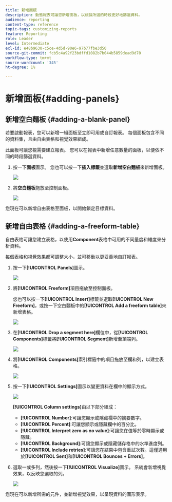 ```yaml
---
title: 新增面板
description: 動態報表可讓您新增面板，以根據所選的時段更好地篩選資料。
audience: reporting
content-type: reference
topic-tags: customizing-reports
feature: Reporting
role: Leader
level: Intermediate
exl-id: e48b9630-c5ce-4d5d-90e6-97b77fbe3d50
source-git-commit: fcb5c4a92f23bdffd1082b7b044b5859dead9d70
workflow-type: tm+mt
source-wordcount: '345'
ht-degree: 1%

---
```


# 新增面板{#adding-panels}

## 新增空白麵板 {#adding-a-blank-panel}

若要啟動報表，您可以新增一組面板至立即可用或自訂報表。 每個面板包含不同的資料集，且由自由表格和視覺效果組成。

此面板可讓您視需要建立報表。 您可以在報表中新增任意數量的面板，以便依不同的時段篩選資料。

1. 按一下&#x200B;**面板**&#x200B;圖示。 您也可以按一下&#x200B;**插入標籤**&#x200B;並選取&#x200B;**新增空白麵板**&#x200B;來新增面板。

   ![](assets/dynamic_report_panel_1.png)

1. 將&#x200B;**空白麵板**&#x200B;拖放至控制面板。

   ![](assets/dynamic_report_panel.png)

您現在可以新增自由表格至面板，以開始鎖定目標資料。

## 新增自由表格 {#adding-a-freeform-table}

自由表格可讓您建立表格，以使用&#x200B;**Component**&#x200B;表格中可用的不同量度和維度來分析資料。

每個表格和視覺效果都可調整大小，並可移動以更妥善地自訂報表。

1. 按一下&#x200B;**[!UICONTROL Panels]**&#x200B;圖示。

   ![](assets/dynamic_report_panel_1.png)

1. 將&#x200B;**[!UICONTROL Freeform]**&#x200B;項目拖放至控制面板。

   您也可以按一下&#x200B;**[!UICONTROL Insert]**&#x200B;標籤並選取&#x200B;**[!UICONTROL New Freeform]**，或按一下空白麵板中的&#x200B;**[!UICONTROL Add a freeform table]**&#x200B;來新增表格。

   ![](assets/dynamic_report_panel_2.png)

1. 在&#x200B;**[!UICONTROL Drop a segment here]**&#x200B;欄位中，從&#x200B;**[!UICONTROL Components]**&#x200B;標籤將&#x200B;**[!UICONTROL Segment]**&#x200B;新增至頂端列。

   ![](assets/dynamic_report_panel_3.png)

1. 將&#x200B;**[!UICONTROL Components]**&#x200B;索引標籤中的項目拖放至欄和列，以建立表格。

   ![](assets/dynamic_report_freeform_3.png)

1. 按一下&#x200B;**[!UICONTROL Settings]**&#x200B;圖示以變更資料在欄中的顯示方式。

   ![](assets/dynamic_report_freeform_4.png)

   **[!UICONTROL Column settings]**&#x200B;由以下部分組成：

   * **[!UICONTROL Number]**:可讓您顯示或隱藏欄中的摘要數字。
   * **[!UICONTROL Percent]**:可讓您顯示或隱藏欄中的百分比。
   * **[!UICONTROL Interpret zero as no value]**:可讓您在值等於零時顯示或隱藏。
   * **[!UICONTROL Background]**:可讓您顯示或隱藏儲存格中的水準進度列。
   * **[!UICONTROL Include retries]**:可讓您在結果中包含重試次數。這僅適用於&#x200B;**[!UICONTROL Sent]**&#x200B;和&#x200B;**[!UICONTROL Bounces + Errors]**。

1. 選取一或多列，然後按一下&#x200B;**[!UICONTROL Visualize]**&#x200B;圖示。 系統會新增視覺效果，以反映您選取的列。

   ![](assets/dynamic_report_freeform_5.png)

您現在可以新增所需的元件，並新增視覺效果，以呈現資料的圖形表示。
